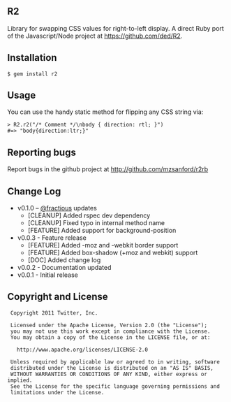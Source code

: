 ## R2

Library for swapping CSS values for right-to-left display. A direct Ruby port of the Javascript/Node project at https://github.com/ded/R2.

## Installation

    $ gem install r2

## Usage

You can use the handy static method for flipping any CSS string via:

    > R2.r2("/* Comment */\nbody { direction: rtl; }")
    #=> "body{direction:ltr;}"

## Reporting bugs

Report bugs in the github project at http://github.com/mzsanford/r2rb

## Change Log

 * v0.1.0 – [@fractious](https://github.com/fractious) updates
   * [CLEANUP] Added rspec dev dependency
   * [CLEANUP] Fixed typo in internal method name
   * [FEATURE] Added support for background-position
 * v0.0.3 - Feature release
   * [FEATURE] Added -moz and -webkit border support
   * [FEATURE] Added box-shadow (+moz and webkit) support
   * [DOC] Added change log
 * v0.0.2 - Documentation updated
 * v0.0.1 - Initial release

## Copyright and License

     Copyright 2011 Twitter, Inc.

     Licensed under the Apache License, Version 2.0 (the "License");
     you may not use this work except in compliance with the License.
     You may obtain a copy of the License in the LICENSE file, or at:

       http://www.apache.org/licenses/LICENSE-2.0

     Unless required by applicable law or agreed to in writing, software
     distributed under the License is distributed on an "AS IS" BASIS,
     WITHOUT WARRANTIES OR CONDITIONS OF ANY KIND, either express or implied.
     See the License for the specific language governing permissions and
     limitations under the License.
